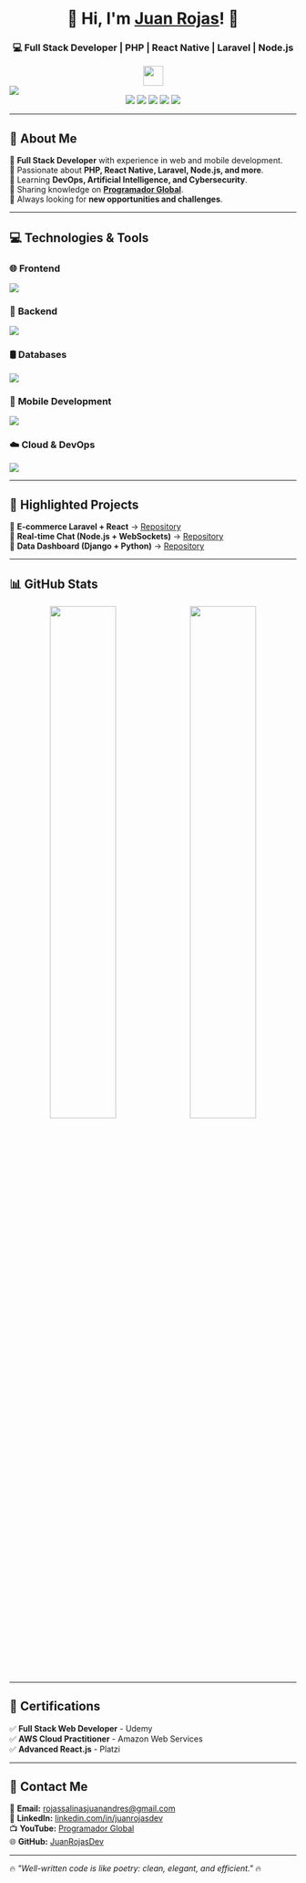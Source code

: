 <div align="center">
  <h1>👋 Hi, I'm <a href="https://juanrojas.vercel.app">Juan Rojas</a>! 🚀</h1>
  <h3>💻 Full Stack Developer | PHP | React Native | Laravel | Node.js</h3>
  <img src="https://media.giphy.com/media/hvRJCLFzcasrR4ia7z/giphy.gif" width="35">
</div>

<img src="https://firebasestorage.googleapis.com/v0/b/images-38de5.appspot.com/o/Dise%C3%B1o%20sin%20t%C3%ADtulo%20(2).png?alt=media&token=36deaceb-5304-4c7e-9759-2fdeb6f0dd4f">

<div align="center">
  <img src="https://img.shields.io/badge/Age-20-2f6690" />
  <img src="https://img.shields.io/badge/Languages-English%20%26%20Spanish-3a7ca5" />
  <img src="https://komarev.com/ghpvc/?username=JuanRojasDev&label=Profile%20views&color=2f6690&style=flat" />
  <img src="https://img.shields.io/github/followers/JuanRojasDev?style=social" />
  <img src="https://img.shields.io/github/stars/JuanRojasDev?style=social" />
</div>

---

## 🚀 **About Me**  
📌 **Full Stack Developer** with experience in web and mobile development.  
📌 Passionate about **PHP, React Native, Laravel, Node.js, and more**.  
📌 Learning **DevOps, Artificial Intelligence, and Cybersecurity**.  
📌 Sharing knowledge on **[Programador Global](https://www.youtube.com/@ProgramadorGlobal)**.  
📌 Always looking for **new opportunities and challenges**.  

---

## 💻 **Technologies & Tools**  

### 🌐 **Frontend**  
<img src="https://skillicons.dev/icons?i=html,css,js,ts,react,nextjs,vue,tailwind,bootstrap,sass&theme=dark"/>

### 🔧 **Backend**  
<img src="https://skillicons.dev/icons?i=php,laravel,nodejs,python,django,ruby,java,spring&theme=dark"/>

### 🛢️ **Databases**  
<img src="https://skillicons.dev/icons?i=mysql,postgres,mongodb,firebase,sqlite,redis&theme=dark"/>

### 📱 **Mobile Development**  
<img src="https://skillicons.dev/icons?i=react,flutter,kotlin,java,androidstudio&theme=dark"/>

### ☁️ **Cloud & DevOps**  
<img src="https://skillicons.dev/icons?i=aws,gcp,azure,docker,kubernetes,linux,git,github,githubactions&theme=dark"/>

---

## 🌟 **Highlighted Projects**  
📌 **E-commerce Laravel + React** → [Repository](https://github.com/JuanRojasDev/ecommerce)  
📌 **Real-time Chat (Node.js + WebSockets)** → [Repository](https://github.com/JuanRojasDev/chat-app)  
📌 **Data Dashboard (Django + Python)** → [Repository](https://github.com/JuanRojasDev/data-dashboard)  

---

## 📊 **GitHub Stats**  
<div align="center">
  <img src="https://github-readme-stats.vercel.app/api?username=JuanRojasDev&show_icons=true&theme=radical&hide_border=true" width="48%"/>
  <img src="https://github-readme-stats.vercel.app/api/top-langs/?username=JuanRojasDev&layout=compact&theme=radical&hide_border=true" width="48%"/>
</div>

---

## 📜 **Certifications**  
✅ **Full Stack Web Developer** - Udemy  
✅ **AWS Cloud Practitioner** - Amazon Web Services  
✅ **Advanced React.js** - Platzi  

---

## 📢 **Contact Me**  
📧 **Email:** [rojassalinasjuanandres@gmail.com](mailto:rojassalinasjuanandres@gmail.com)  
💼 **LinkedIn:** [linkedin.com/in/juanrojasdev](https://www.linkedin.com/in/juanrojasdev)  
📺 **YouTube:** [Programador Global](https://www.youtube.com/@ProgramadorGlobal)  
🌐 **GitHub:** [JuanRojasDev](https://github.com/JuanRojasDev)  

---

🔥 _"Well-written code is like poetry: clean, elegant, and efficient."_ 🔥